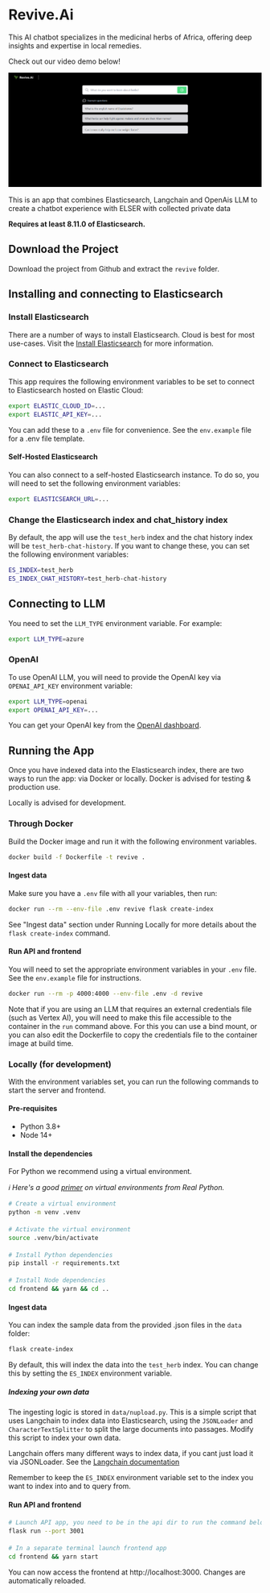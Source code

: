 # Revive.Ai 
This AI chatbot specializes in the medicinal herbs of Africa, offering deep insights and expertise in local remedies. 

Check out our video demo below!


[![Thumbnail](demo/demo-1.png)](https://youtu.be/QPrEFo2E2S4)



This is an app that combines Elasticsearch, Langchain and OpenAis LLM to create a chatbot experience with ELSER with collected private data

**Requires at least 8.11.0 of Elasticsearch.**


## Download the Project

Download the project from Github and extract the `revive` folder.


## Installing and connecting to Elasticsearch

### Install Elasticsearch

There are a number of ways to install Elasticsearch. Cloud is best for most use-cases. Visit the [Install Elasticsearch](https://www.elastic.co/search-labs/tutorials/install-elasticsearch) for more information.

### Connect to Elasticsearch

This app requires the following environment variables to be set to connect to Elasticsearch hosted on Elastic Cloud:

```sh
export ELASTIC_CLOUD_ID=...
export ELASTIC_API_KEY=...
```

You can add these to a `.env` file for convenience. See the `env.example` file for a .env file template.

#### Self-Hosted Elasticsearch

You can also connect to a self-hosted Elasticsearch instance. To do so, you will need to set the following environment variables:

```sh
export ELASTICSEARCH_URL=...
```

### Change the Elasticsearch index and chat_history index

By default, the app will use the `test_herb` index and the chat history index will be `test_herb-chat-history`. If you want to change these, you can set the following environment variables:

```sh
ES_INDEX=test_herb
ES_INDEX_CHAT_HISTORY=test_herb-chat-history
```

## Connecting to LLM

You need to set the `LLM_TYPE` environment variable. For example:

```sh
export LLM_TYPE=azure
```

### OpenAI

To use OpenAI LLM, you will need to provide the OpenAI key via `OPENAI_API_KEY` environment variable:

```sh
export LLM_TYPE=openai
export OPENAI_API_KEY=...
```

You can get your OpenAI key from the [OpenAI dashboard](https://platform.openai.com/account/api-keys).



## Running the App

Once you have indexed data into the Elasticsearch index, there are two ways to run the app: via Docker or locally. Docker is advised for testing & production use. 

Locally is advised for development. 

### Through Docker

Build the Docker image and run it with the following environment variables.

```sh
docker build -f Dockerfile -t revive .
```

#### Ingest data

Make sure you have a `.env` file with all your variables, then run:

```sh
docker run --rm --env-file .env revive flask create-index
```

See "Ingest data" section under Running Locally for more details about the `flask create-index` command.

#### Run API and frontend

You will need to set the appropriate environment variables in your `.env` file. See the `env.example` file for instructions.

```sh
docker run --rm -p 4000:4000 --env-file .env -d revive
```

Note that if you are using an LLM that requires an external credentials file (such as Vertex AI), you will need to make this file accessible to the container in the `run` command above. For this you can use a bind mount, or you can also edit the Dockerfile to copy the credentials file to the container image at build time.

### Locally (for development)

With the environment variables set, you can run the following commands to start the server and frontend.

#### Pre-requisites

- Python 3.8+
- Node 14+

#### Install the dependencies

For Python we recommend using a virtual environment.

_ℹ️ Here's a good [primer](https://realpython.com/python-virtual-environments-a-primer) on virtual environments from Real Python._

```sh
# Create a virtual environment
python -m venv .venv

# Activate the virtual environment
source .venv/bin/activate

# Install Python dependencies
pip install -r requirements.txt

# Install Node dependencies
cd frontend && yarn && cd ..
```

#### Ingest data

You can index the sample data from the provided .json files in the `data` folder:

```sh
flask create-index
```

By default, this will index the data into the `test_herb` index. You can change this by setting the `ES_INDEX` environment variable.

##### Indexing your own data

The ingesting logic is stored in `data/nupload.py`. This is a simple script that uses Langchain to index data into Elasticsearch, using the `JSONLoader` and `CharacterTextSplitter` to split the large documents into passages. Modify this script to index your own data.

Langchain offers many different ways to index data, if you cant just load it via JSONLoader. See the [Langchain documentation](https://python.langchain.com/docs/modules/data_connection/document_loaders)

Remember to keep the `ES_INDEX` environment variable set to the index you want to index into and to query from.

#### Run API and frontend

```sh
# Launch API app, you need to be in the api dir to run the command below
flask run --port 3001

# In a separate terminal launch frontend app
cd frontend && yarn start
```

You can now access the frontend at http://localhost:3000. Changes are automatically reloaded.
